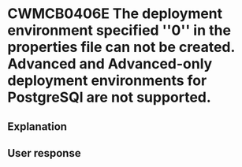 # CWMCB0406E The deployment environment specified ''0'' in the properties file can not be created. Advanced and Advanced-only deployment environments for PostgreSQl are not supported.

## Explanation

## User response